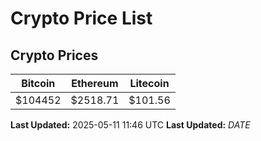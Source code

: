 # Crypto Price List

## Crypto Prices
| Bitcoin | Ethereum | Litecoin |
| ------- | -------- | -------- |
| $104452 | $2518.71 | $101.56 |
**Last Updated:** 2025-05-11 11:46 UTC
**Last Updated:** $DATE$
